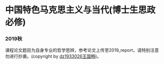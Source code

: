 # 中国特色马克思主义与当代(博士生思政必修)


### 2019秋
课程论文题目为自身专业的哲学思辨，参考论文上传至2019_report，请特别注意勿进行抄袭。(copyright by [dz1933026王国畅](https://github.com/Benjamin15122))。